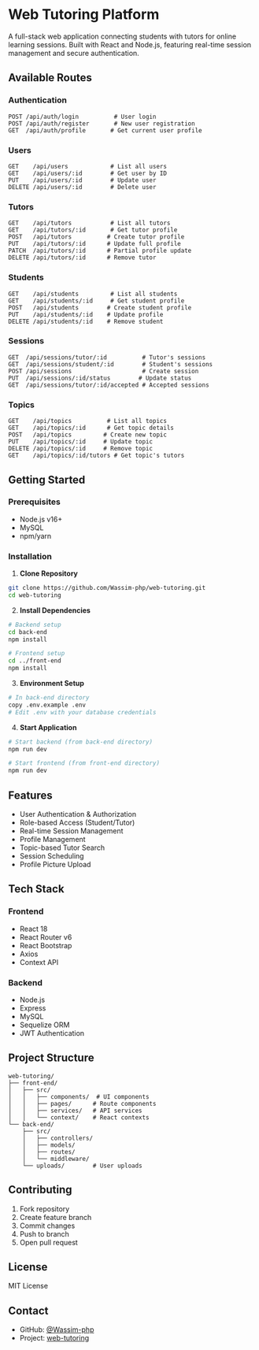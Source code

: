# Web Tutoring Platform

A full-stack web application connecting students with tutors for online learning sessions. Built with React and Node.js, featuring real-time session management and secure authentication.

## Available Routes

### Authentication
```http
POST /api/auth/login          # User login
POST /api/auth/register       # New user registration
GET  /api/auth/profile       # Get current user profile
```

### Users
```http
GET    /api/users            # List all users
GET    /api/users/:id        # Get user by ID
PUT    /api/users/:id        # Update user
DELETE /api/users/:id        # Delete user
```

### Tutors
```http
GET    /api/tutors           # List all tutors
GET    /api/tutors/:id       # Get tutor profile
POST   /api/tutors          # Create tutor profile
PUT    /api/tutors/:id      # Update full profile
PATCH  /api/tutors/:id      # Partial profile update
DELETE /api/tutors/:id      # Remove tutor
```

### Students
```http
GET    /api/students         # List all students
GET    /api/students/:id     # Get student profile
POST   /api/students        # Create student profile
PUT    /api/students/:id    # Update profile
DELETE /api/students/:id    # Remove student
```

### Sessions
```http
GET  /api/sessions/tutor/:id          # Tutor's sessions
GET  /api/sessions/student/:id        # Student's sessions
POST /api/sessions                    # Create session
PUT  /api/sessions/:id/status        # Update status
GET  /api/sessions/tutor/:id/accepted # Accepted sessions
```

### Topics
```http
GET    /api/topics          # List all topics
GET    /api/topics/:id      # Get topic details
POST   /api/topics         # Create new topic
PUT    /api/topics/:id     # Update topic
DELETE /api/topics/:id     # Remove topic
GET    /api/topics/:id/tutors # Get topic's tutors
```

## Getting Started

### Prerequisites
- Node.js v16+
- MySQL
- npm/yarn

### Installation

1. **Clone Repository**
```bash
git clone https://github.com/Wassim-php/web-tutoring.git
cd web-tutoring
```

2. **Install Dependencies**
```bash
# Backend setup
cd back-end
npm install

# Frontend setup
cd ../front-end
npm install
```

3. **Environment Setup**
```bash
# In back-end directory
copy .env.example .env
# Edit .env with your database credentials
```

4. **Start Application**
```bash
# Start backend (from back-end directory)
npm run dev

# Start frontend (from front-end directory)
npm run dev
```

## Features
- User Authentication & Authorization
- Role-based Access (Student/Tutor)
- Real-time Session Management
- Profile Management
- Topic-based Tutor Search
- Session Scheduling
- Profile Picture Upload

## Tech Stack

### Frontend
- React 18
- React Router v6
- React Bootstrap
- Axios
- Context API

### Backend
- Node.js
- Express
- MySQL
- Sequelize ORM
- JWT Authentication

## Project Structure
```
web-tutoring/
├── front-end/
│   ├── src/
│   │   ├── components/  # UI components
│   │   ├── pages/      # Route components
│   │   ├── services/   # API services
│   │   └── context/    # React contexts
└── back-end/
    ├── src/
    │   ├── controllers/
    │   ├── models/
    │   ├── routes/
    │   └── middleware/
    └── uploads/        # User uploads
```

## Contributing
1. Fork repository
2. Create feature branch
3. Commit changes
4. Push to branch
5. Open pull request

## License
MIT License

## Contact
- GitHub: [@Wassim-php](https://github.com/Wassim-php)
- Project: [web-tutoring](https://github.com/Wassim-php/web-tutoring)
